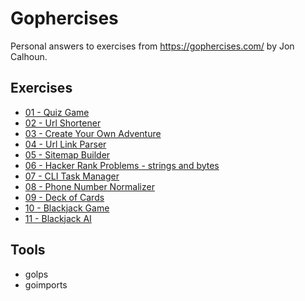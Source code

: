 # Gophercises

Personal answers to exercises from https://gophercises.com/ by Jon Calhoun.

## Exercises

- [01 - Quiz Game](./01_quiz/README.md)
- [02 - Url Shortener](./02_urlshort/README.md)
- [03 - Create Your Own Adventure](./03_cyoa/README.md)
- [04 - Url Link Parser](./04_link/README.md)
- [05 - Sitemap Builder](./05_sitemap/README.md)
- [06 - Hacker Rank Problems - strings and bytes](./06_hr1/README.md)
- [07 - CLI Task Manager](./07_task/README.md)
- [08 - Phone Number Normalizer](./08_phone/README.md)
- [09 - Deck of Cards](./09_deck/README.md)
- [10 - Blackjack Game](./10_blackjack/README.md)
- [11 - Blackjack AI](./11_blackjack_ai/README.md)


## Tools
 - golps
 - goimports
